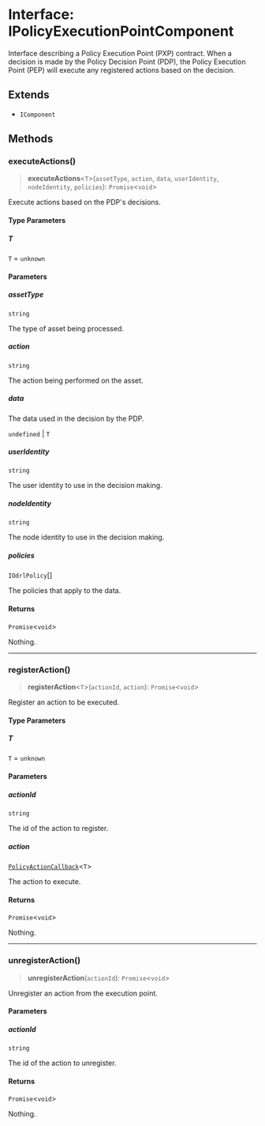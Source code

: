 # Interface: IPolicyExecutionPointComponent

Interface describing a Policy Execution Point (PXP) contract.
When a decision is made by the Policy Decision Point (PDP),
the Policy Execution Point (PEP) will execute any
registered actions based on the decision.

## Extends

- `IComponent`

## Methods

### executeActions()

> **executeActions**\<`T`\>(`assetType`, `action`, `data`, `userIdentity`, `nodeIdentity`, `policies`): `Promise`\<`void`\>

Execute actions based on the PDP's decisions.

#### Type Parameters

##### T

`T` = `unknown`

#### Parameters

##### assetType

`string`

The type of asset being processed.

##### action

`string`

The action being performed on the asset.

##### data

The data used in the decision by the PDP.

`undefined` | `T`

##### userIdentity

`string`

The user identity to use in the decision making.

##### nodeIdentity

`string`

The node identity to use in the decision making.

##### policies

`IOdrlPolicy`[]

The policies that apply to the data.

#### Returns

`Promise`\<`void`\>

Nothing.

***

### registerAction()

> **registerAction**\<`T`\>(`actionId`, `action`): `Promise`\<`void`\>

Register an action to be executed.

#### Type Parameters

##### T

`T` = `unknown`

#### Parameters

##### actionId

`string`

The id of the action to register.

##### action

[`PolicyActionCallback`](../type-aliases/PolicyActionCallback.md)\<`T`\>

The action to execute.

#### Returns

`Promise`\<`void`\>

Nothing.

***

### unregisterAction()

> **unregisterAction**(`actionId`): `Promise`\<`void`\>

Unregister an action from the execution point.

#### Parameters

##### actionId

`string`

The id of the action to unregister.

#### Returns

`Promise`\<`void`\>

Nothing.
